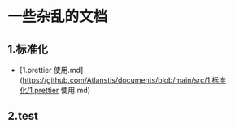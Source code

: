# 一些杂乱的文档

## 1.标准化

- [1.prettier 使用.md](https://github.com/Atlanstis/documents/blob/main/src/1.标准化/1.prettier 使用.md)

## 2.test
